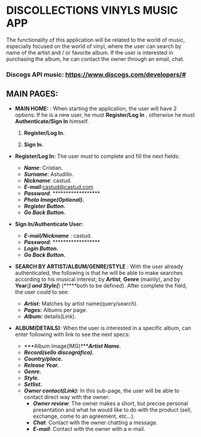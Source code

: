 # DISCOLLECTIONS VINYLS MUSIC APP

The functionality of this application will be related to the world of music, especially focused on the world of vinyl, where the user can search by name of the artist and / or favorite album.  If the user is interested in purchasing the album, he can contact the owner through an email, chat.

### Discogs API music: https://www.discogs.com/developers/#



## MAIN PAGES:


- **MAIN HOME:** : When starting the application, the user will have 2 options: If he is a new user, he must **Register/Log In** , otherwise he must **Authenticate/Sign In** himself.

   1. **Register/Log In.**

   2. **Sign In.**

      

- **Register/Log In:** The user must to complete and fill the next fields:

   - ***Name***: Cristian.
   - ***Surname***: Astudillo.
   - ***Nickname***: castud.
   - ***E-mail***:castud@castud.com
   - ***Password***: ****************** 
   - ***Photo Image(Optional).***
   - ***Register Button.***
   - ***Go Back Button.***

   

- **Sign In/Authenticate User:** 

   -  ***E-mail/Nickname*** : castud.
   -  ***Password***: ****************** 
   -  ***Login Button.***
   -  ***Go Back Button.***

      

- **SEARCH BY ARTIST/ALBUM/GENRE/STYLE** : With the user already authenticated, the following is that he will be able to make searches according to his musical interest; by **Artist**, **Genre** (mainly), and by **Year**(*****) and **Style**(*****)   (*****both to be defined).  After complete the field, the user could to see:

   - ***Artist:*** Matches by artist name(query/search).
   - ***Pages:***  Albums per page.
   - ***Album:*** details(Link).

   

- **ALBUM(DETAILS)**: When the user is interested in a specific album, can enter following with link to see the next specs:

   - ***Album Image(IMG)******Artist Name.***
   - ***Record(sello discográfico).***
   - ***Country/place.***
   - ***Release Year.***
   - ***Genre.***
   - ***Style.***
   - ***Setlist.***
   - ***Owner contact(Link):*** In this sub-page, the user will be able to contact direct way with the owner:
     - ***Owner review***: The owner makes a short, but precise personal presentation and what he would like to do with the product (sell, exchange, come to an agreement, etc...).
     - ***Chat***: Contact with the owner chatting a message.
     - ***E-mail***: Contact with the owner with a e-mail.


​      

  

  

  

  

  


​    

